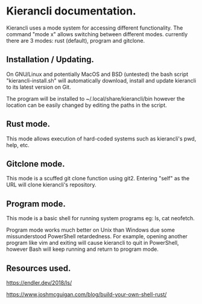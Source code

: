 # Kierancli documentation.

Kierancli uses a mode system for accessing different functionality.
The command "mode x" allows switching between different modes. currently there are 3 modes:
rust (default), program and gitclone.

## Installation / Updating.
On GNU/Linux and potentially MacOS and BSD (untested) the bash script "kierancli-install.sh"
will automatically download, install and update kierancli to its latest version on Git.

The program will be installed to ~/.local/share/kierancli/bin however the location can be easily changed by editing
the paths in the script.

## Rust mode.
This mode allows execution of hard-coded systems such as kierancli's pwd, help, etc.

## Gitclone mode.
This mode is a scuffed git clone function using git2.
Entering "self" as the URL will clone kierancli's repository. 

## Program mode.
This mode is a basic shell for running system programs eg: ls, cat neofetch.

Program mode works much better on Unix than Windows due some missunderstood PowerShell retardedness.
For example, opening another program like vim and exiting will cause kierancli to quit in PowerShell,
however Bash will keep running and return to program mode.

## Resources used.
https://endler.dev/2018/ls/

https://www.joshmcguigan.com/blog/build-your-own-shell-rust/

